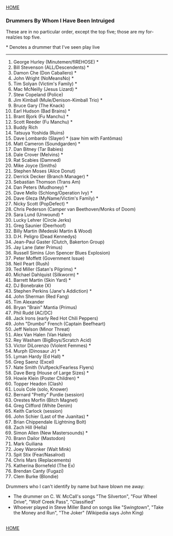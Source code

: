 <br>
<a href="/">HOME</a>

### Drummers By Whom I Have Been Intruiged

These are in no particular order, except the top five; those are my for-realzies top five.

\* Denotes a drummer that I've seen play live

---

1. George Hurley (Minutemen/fIREHOSE) *
1. Bill Stevenson (ALL/Descendents) *
1. Damon Che (Don Caballero) * 
1. John Wright (NoMeansNo) * 
1. Tim Solyan (Victim's Family) *
1. Mac McNeilly (Jesus Lizard) *
1. Stew Copeland (Police)
1. Jim Kimball (Mule/Denison-Kimball Trio) *
1. Bruce Gary (The Knack)
1. Earl Hudson (Bad Brains) *
1. Brant Bjork (Fu Manchu) *
1. Scott Reeder (Fu Manchu) *
1. Buddy Rich
1. Tatsuya Yoshida (Ruins) 
1. Dave Lombardo (Slayer) * (saw him with Fantômas)
1. Matt Cameron (Soundgarden) *
1. Dan Bitney (Tar Babies)
1. Dale Crover (Melvins) *
1. Rat Scabies (Damned)
1. Mike Joyce (Smiths)
1. Stephen Moses (Alice Donut)
1. Derrick Decker (Branch Manager) *
1. Sebastian Thomson (Trans Am)
1. Dan Peters (Mudhoney) *
1. Dave Mello (Schlong/Operation Ivy) *
1. Dave Gleza (MyName/Victim's Family) *
1. Nicky Scott (PopDefect) *
1. Chris Pederson (Camper van Beethoven/Monks of Doom)
1. Sara Lund (Unwound) *
1. Lucky Lehrer (Circle Jerks)
1. Greg Saunier (Deerhoof)
2. Billy Martin (Medeski Martin & Wood)
1. D.H. Peligro (Dead Kennedys)
1. Jean-Paul Gaster (Clutch, Bakerton Group)
1. Jay Lane (later Primus)
1. Russell Simins (Jon Spencer Blues Explosion)
2. Peter Moffett (Government Issue)
1. Neil Peart (Rush)
1. Ted Miller (Satan's Pilgrims) *
1. Michael Dahlquist (Silkworm) *
1. Barrett Martin (Skin Yard) *
1. DJ Bonebrake (X)
1. Stephen Perkins (Jane's Addiction) *
1. John Sherman (Red Fang)
1. Tim Alexander
1. Bryan "Brain" Mantia (Primus)
1. Phil Rudd (AC/DC)
1. Jack Irons (early Red Hot Chili Peppers)
1. John "Drumbo" French (Captain Beefheart)
1. Jeff Nelson (Minor Threat)
1. Alex Van Halen (Van Halen)
1. Rey Washam (BigBoys/Scratch Acid)
1. Victor DiLorenzo (Violent Femmes) *
1. Murph (Dinosaur Jr) *
1. Lyman Hardy (Ed Hall) *
1. Greg Saenz (Excel)
1. Nate Smith (Vulfpeck/Fearless Flyers)
1. Dave Berg (House of Large Sizes) *
1. Howie Klein (Poster Children) *
1. Topper Headon (Clash)
1. Louis Cole (solo, Knower)
1. Bernard "Pretty" Purdie (session)
1. Orestes Morfin (Bitch Magnet)
1. Greg Clifford (White Denim)
1. Keith Carlock (session)
1. John Schier (Last of the Juanitas) *
1. Brian Chippendale (Lightning Bolt)
1. Zach Hill (Hella)
1. Simon Allen (New Mastersounds) *
1. Brann Dailor (Mastodon)
2. Mark Guiliana
1. Joey Waronker (Walt Mink)
1. Spit Stix (Fear/Nasalrod)
1. Chris Mars (Replacements)
2. Katherina Bornefeld (The Ex)
3. Brendan Canty (Fugazi)
4. Clem Burke (Blondie)


Drummers who I can't identify by name but have blown me away:
* The drummer on C. W. McCall's songs "The Silverton", "Four Wheel Drive", "Wolf Creek Pass", "Classified"
* Whoever played in Steve Miller Band on songs like "Swingtown", "Take the Money and Run", "The Joker" (Wikipedia says John King) 
 

<br>
<a href="/">HOME</a>

